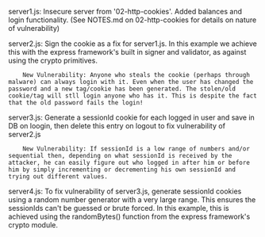 server1.js: 
        Insecure server from '02-http-cookies'. Added balances and login functionality. (See NOTES.md on 02-http-cookies for details on nature of vulnerability)

server2.js:
        Sign the cookie as a fix for server1.js. In this example we achieve this with the express framework's built in signer and validator, as against using the crypto primitives.

        New Vulnerability: Anyone who steals the cookie (perhaps through malware) can always login with it. Even when the user has changed the password and a new tag/cookie has been generated. The stolen/old cookie/tag will stll login anyone who has it. This is despite the fact that the old password fails the login!

server3.js:
        Generate a sessionId cookie for each logged in user and save in DB on loogin, then delete this entry on logout to fix vulnerability of server2.js

        New Vulnerability: If sessionId is a low range of numbers and/or sequential then, depending on what sessionId is received by the attacker, he can easily figure out who logged in after him or before him by simply incrementing or decrementing his own sessionId and trying out different values. 

server4.js:
        To fix vulnerability of server3.js, generate sessionId cookies using a random number generator with a very large range. This ensures the sessionIds can't be guessed or brute forced. In this example, this is achieved using the randomBytes() function from the express framework's crypto module.
